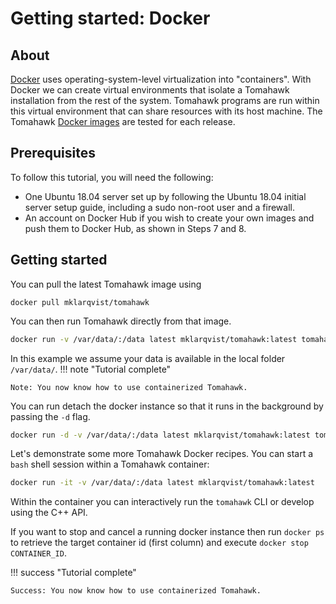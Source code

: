 # Getting started: Docker
## About
[Docker](https://docs.docker.com/install/) uses operating-system-level
virtualization into "containers". With Docker we can create virtual environments
that isolate a Tomahawk installation from the rest of the system. Tomahawk
programs are run within this virtual environment that can share resources with
its host machine. The Tomahawk [Docker
images](https://hub.docker.com/r/mklarqvist/tomahawk/) are tested for each release.

## Prerequisites

To follow this tutorial, you will need the following:

* One Ubuntu 18.04 server set up by following the Ubuntu 18.04 initial server setup guide, including a sudo non-root user and a firewall.
* An account on Docker Hub if you wish to create your own images and push them to Docker Hub, as shown in Steps 7 and 8.

## Getting started
You can pull the latest Tomahawk image using
```
docker pull mklarqvist/tomahawk
```

You can then run Tomahawk directly from that image. 
```bash
docker run -v /var/data/:/data latest mklarqvist/tomahawk:latest tomahawk calc -pi input.twk -o output.two
```
In this example we assume your data is available in the local folder
`/var/data/`. 
!!! note "Tutorial complete"
    
    Note: You now know how to use containerized Tomahawk.

You can run detach the docker instance so that it runs in the
background by passing the `-d` flag.
```bash
docker run -d -v /var/data/:/data latest mklarqvist/tomahawk:latest tomahawk calc -pi input.twk -o output.two
```
Let's demonstrate some more Tomahawk Docker recipes. You can start a `bash`
shell session within a Tomahawk container:
```bash
docker run -it -v /var/data/:/data latest mklarqvist/tomahawk:latest
```
Within the container you can interactively run the `tomahawk` CLI or develop
using the C++ API.

If you want to stop and cancel a running docker instance then run `docker ps` to
retrieve the target container id (first column) and execute `docker stop
CONTAINER_ID`.

!!! success "Tutorial complete"
    
    Success: You now know how to use containerized Tomahawk.